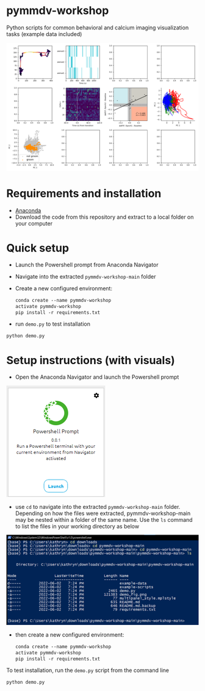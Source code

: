 # pymmdv-workshop
Python scripts for common behavioral and calcium imaging visualization tasks (example data included)

![](https://github.com/kpc-simone/pymmdv-workshop/blob/main/demo_fig.png)

# Requirements and installation
- [Anaconda](https://www.anaconda.com/) 
- Download the code from this repository and extract to a local folder on your computer

# Quick setup
- Launch the Powershell prompt from Anaconda Navigator
- Navigate into the extracted `pymmdv-workshop-main` folder
- Create a new configured environment:

	```
	conda create --name pymmdv-workshop
	activate pymmdv-workshop
	pip install -r requirements.txt
	```

- run `demo.py` to test installation

```
python demo.py
```

# Setup instructions (with visuals)
- Open the Anaconda Navigator and launch the Powershell prompt

![](https://github.com/kpc-simone/pymmdv-workshop/blob/main/docs/select_powershell.png)

- use `cd` to navigate into the extracted `pymmdv-workshop-main` folder. Depending on how the files were extracted, pymmdv-workshop-main may be nested within a folder of the same name. Use the `ls` command to list the files in your working directory as below

![](https://github.com/kpc-simone/pymmdv-workshop/blob/main/docs/folder_navigation.png)
- then create a new configured environment:

	```
	conda create --name pymmdv-workshop
	activate pymmdv-workshop
	pip install -r requirements.txt
	```

To test installation, run the `demo.py` script from the command line

```
python demo.py
```
